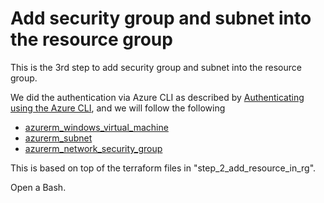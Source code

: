 # Add security group and subnet into the resource group

This is the 3rd step to add security group and subnet into the resource group.

We did the authentication via Azure CLI as described by [Authenticating using the Azure CLI](https://registry.terraform.io/providers/hashicorp/azuread/latest/docs/guides/azure_cli), and we will follow the following

- [azurerm_windows_virtual_machine](https://registry.terraform.io/providers/hashicorp/azurerm/latest/docs/resources/windows_virtual_machine)
- [azurerm_subnet](https://registry.terraform.io/providers/hashicorp/azurerm/latest/docs/resources/subnet)
- [azurerm_network_security_group](https://registry.terraform.io/providers/hashicorp/azurerm/latest/docs/resources/network_security_group)

This is based on top of the terraform files in "step_2_add_resource_in_rg".

Open a Bash.
